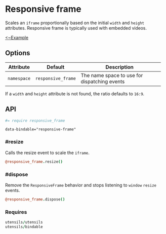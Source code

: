 # Responsive frame
Scales an `iframe` proportionally based on the initial `width` and
`height` attributes. Responsive frame is typically used with embedded
videos.


[<~Example](markup/responsive_frame.html.haml)


## Options

Attribute           | Default            | Description
------------------- | ------------------ | ------------------------------------
`namespace`         | `responsive_frame` | The name space to use for dispatching events

If a `width` and `height` attribute is not found, the ratio defaults to
`16:9`.


## API
```coffee
#= require responsive_frame
```

```haml
data-bindable="responsive-frame"
```


### #resize
Calls the resize event to scale the `iframe`.

```coffee
@responsive_frame.resize()
```

### #dispose
Remove the `ResponsiveFrame` behavior and stops listening to `window`
`resize` events.

```coffee
@responsive_frame.dispose()
```

### Requires
```coffee
utensils/utensils
utensils/bindable
```

